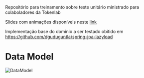 Repositório para treinamento sobre teste unitário ministrado para colaboladores da Tokenlab

Slides com animações disponíveis neste [link](https://docs.google.com/presentation/d/1a7U0xrgN0YAtm7tTQ9QU-geccbBZ_cgmAJ3SHyDOq5U/edit?usp=sharing)

Implementação base do dominio a ser testado obitido em https://github.com/dguduguntla/spring-jpa-lazyload


# Data Model

![DataModel](src/main/resources/datamodel/DepartmentDataModelDiagram.png?raw=true "DataModel")
